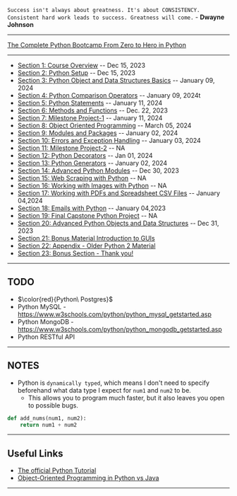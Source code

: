 `Success isn't always about greatness. It's about CONSISTENCY. Consistent hard work leads to success. Greatness will come.` - **Dwayne Johnson**

*** 

[The Complete Python Bootcamp From Zero to Hero in Python](https://www.udemy.com/course/complete-python-bootcamp/)

***

* [Section 1: Course Overview](https://github.com/muarshad01/Python_Bootcamp/blob/main/section_01_course_overview.md) -- Dec 15, 2023
* [Section 2: Python Setup](https://github.com/muarshad01/Python_Bootcamp/blob/main/section_02_python_setup.md) -- Dec 15, 2023
* [Section 3: Python Object and Data Structures Basics](https://github.com/muarshad01/Python_Bootcamp/blob/main/section_03_python_object_and_data_structurs_basics.md) -- January 09, 2024
* [Section 4: Python Comparison Operators](https://github.com/muarshad01/Python_Bootcamp/blob/main/section_04_python_comparison_operatos.md) -- January 09, 2024t
* [Section 5: Python Statements](https://github.com/muarshad01/Python_Bootcamp/blob/main/section_05_python_statements.md) -- January 11, 2024
* [Section 6: Methods and Functions](https://github.com/muarshad01/Python_Bootcamp/blob/main/section_06_methods_and_functions.md) -- Dec. 22, 2023
* [Section 7: Milestone Project-1](https://github.com/muarshad01/Python_Bootcamp/blob/main/section_07_milestone_project-1.md) -- January 11, 2024
* [Section 8: Object Oriented Programming](https://github.com/muarshad01/Python_Bootcamp/blob/main/section_08_object_oriented_programming.md) -- March 05, 2024
* [Section 9: Modules and Packages](https://github.com/muarshad01/Python_Bootcamp/blob/main/section_09_modules_and_packages.md) -- January 02, 2024
* [Section 10: Errors and Exception Handling](https://github.com/muarshad01/Python_Bootcamp/blob/main/section_10_erros_and_exceptions_handling.md) -- January 03, 2024
* [Section 11: Milestone Project-2](https://github.com/muarshad01/Python_Bootcamp/blob/main/section_11_milestone_project-2.md) -- NA
* [Section 12: Python Decorators](https://github.com/muarshad01/Python_Bootcamp/blob/main/section_12_python_decorators.md) -- Jan 01, 2024
* [Section 13: Python Generators](https://github.com/muarshad01/Python_Bootcamp/blob/main/section_13_pyton_generators.md) -- January 02, 2024
* [Section 14: Advanced Python Modules](https://github.com/muarshad01/Python_Bootcamp/blob/main/section_14_advanced_pyton_modules.md) -- Dec 30, 2023
* [Section 15: Web Scraping with Python](https://github.com/muarshad01/Python_Bootcamp/blob/main/section_15_web_scraping_with_python.md) -- NA
* [Section 16: Working with Images with Python](https://github.com/muarshad01/Python_Bootcamp/blob/main/section_16_working_with_images_with_python.md) -- NA
* [Section 17: Working with PDFs and Spreadsheet CSV Files](https://github.com/muarshad01/Python_Bootcamp/blob/main/section_17_working_with_pdfs_and_spreadsheet_csv_files.md) -- January 04,2024
* [Section 18: Emails with Python](https://github.com/muarshad01/Python_Bootcamp/blob/main/section_18_emails_with_python.md) -- January 04,2023
* [Section 19: Final Capstone Python Project](https://github.com/muarshad01/Python_Bootcamp/blob/main/section_19_final_capstone_python_project.md) -- NA
* [Section 20: Advanced Python Objects and Data Structures](https://github.com/muarshad01/Python_Bootcamp/blob/main/section_20_advanced_python_objects_and_data_structures.md) -- Dec 31, 2023
* [Section 21: Bonus Material Introduction to GUIs](https://github.com/muarshad01/Python_Bootcamp/blob/main/section_21_bonus_material_introduction_to_GUIs.md)
* [Section 22: Appendix - Older Python 2 Material](https://github.com/muarshad01/Python_Bootcamp/blob/main/section_22_appendix_old_python2_material.md)
* [Section 23: Bonus Section - Thank you!](https://github.com/muarshad01/Python_Bootcamp/blob/main/section_23_thank_you.md)

***

## TODO

* $\color{red}{Python\ Postgres}$
* Python MySQL - https://www.w3schools.com/python/python_mysql_getstarted.asp
* Python MongoDB - https://www.w3schools.com/python/python_mongodb_getstarted.asp
* Python RESTful API

***

## NOTES

* Python is `dynamically typed`, which means I don't need to specify beforehand what data type I expect for `num1` and `num2` to be.
    * This allows you to program much faster, but it also leaves you open to possible bugs.
```python
def add_nums(num1, num2):
    return num1 + num2
```

***

## Useful Links

* [The official Python Tutorial](https://docs.python.org/3/tutorial/)
* [Object-Oriented Programming in Python vs Java](https://realpython.com/oop-in-python-vs-java/)
  
***
